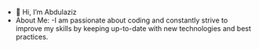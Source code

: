 - 👋 Hi, I’m Abdulaziz
 - About Me:
  -I am passionate about coding and constantly strive to improve my skills by keeping up-to-date with new technologies and best practices.

<!---
abdulaziz3377/abdulaziz3377 is a ✨ special ✨ repository because its `README.md` (this file) appears on your GitHub profile.
You can click the Preview link to take a look at your changes.
--->
